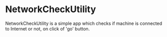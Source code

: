 NetworkCheckUtility
===================

NetworkCheckUtility is a simple app which checks if machine is connected to Internet or not, on click of 'go' button.